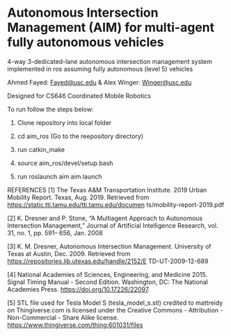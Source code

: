 # Autonomous Intersection Management (AIM) for multi-agent fully autonomous vehicles
4-way 3-dedicated-lane autonomous intersection management system implemented in ros assuming fully autonomous (level 5) vehicles 

Ahmed Fayed: Fayed@usc.edu & Alex Winger: Winger@usc.edu

Designed for CS646 Coordinated Mobile Robotics

To run follow the steps below:

1. Clone repository into local folder

2. cd aim_ros (Go to the reepository directory)

3. run catkin_make

4. source aim_ros/devel/setup.bash

5. run roslaunch aim aim.launch

REFERENCES
[1] The Texas A&M Transportation Institute.
2019 Urban Mobility Report. Texas, Aug.
2019. Retrieved from
https://static.tti.tamu.edu/tti.tamu.edu/documen
ts/mobility-report-2019.pdf

[2] K. Dresner and P. Stone, “A Multiagent
Approach to Autonomous Intersection
Management,” Journal of Artificial
Intelligence Research, vol. 31, no. 1, pp. 591–
656, Jan. 2008

[3] K. M. Dresner, Autonomous Intersection
Management. University of Texas at Austin,
Dec. 2009. Retrieved from
https://repositories.lib.utexas.edu/handle/2152/E
TD-UT-2009-12-689

[4] National Academies of Sciences, Engineering,
and Medicine 2015. Signal Timing Manual -
Second Edition. Washington, DC: The
National Academies Press.
https://doi.org/10.17226/22097.

[5] STL file used for Tesla Model S (tesla_model_s.stl) credited to mattreidy on Thingiverse.com is licensed under the Creative Commons - Attribution - Non-Commercial - Share Alike license.
https://www.thingiverse.com/thing:601031/files
